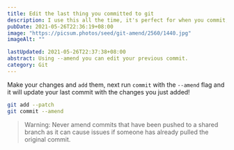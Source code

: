 ```yaml
---
title: Edit the last thing you committed to git
description: I use this all the time, it's perfect for when you commit, then realise you need to change one small part of your code.
pubDate: 2021-05-26T22:36:19+08:00
image: "https://picsum.photos/seed/git-amend/2560/1440.jpg"
imageAlt: ""

lastUpdated: 2021-05-26T22:37:38+08:00
abstract: Using --amend you can edit your previous commit.
category: Git
---
```


Make your changes and `add` them, next run `commit` with the `--amend` flag and it will update your last commit with the changes you just added!

```bash
git add --patch
git commit --amend
```

> Warning:
> Never amend commits that have been pushed to a shared branch as it can cause issues if someone has already pulled the original commit.

